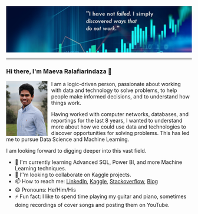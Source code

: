 <img src="images/banner.jfif">

---
### Hi there, I'm Maeva Ralafiarindaza 👋

<img src="images/maeva.jpg" height=150 style="float: left; margin-right:10px; margin-bottom: 5spx;">

I am a logic-driven person, passionate about working with data and technology to solve problems, to help people make informed decisions, and to understand how things work.

Having worked with computer networks, databases, and reportings for the last 8 years, I wanted to understand more about how we could use data and technologies to discover opportunities for solving problems. This has led me to pursue Data Science and Machine Learning.

I am looking forward to digging deeper into this vast field.

- 🌱 I'm currently learning Advanced SQL, Power BI, and more Machine Learning techniques.
- 👯 I’'m looking to collaborate on Kaggle projects.
- 📫 How to reach me: [LinkedIn](https://www.linkedin.com/in/maevaralafiarindaza), [Kaggle](https://www.kaggle.com/maevaralafi), [Stackoverflow](https://stackexchange.com/users/9569098/maevadevs), [Blog](http://maevadevs.github.io)
- 😄 Pronouns: He/Him/His
- ⚡ Fun fact: I like to spend time playing my guitar and piano, sometimes doing recordings of cover songs and posting them on YouTube.
